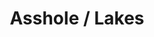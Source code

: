 ---
ee_id_thing: '4117'
site: '1'
type: '2'
inv_num: 2013-189
add_credit:
url: 2013-189-asshole-lakes
title: Asshole / Lakes
year: '2013'
display_year: '2013'
medium: 1920x1080 H.264/MPEG-4 Part 10 looped digital file (from ​lossless ​Quicktime
  Animation master), media player, 70” flatscreen, armature, various cables
dims: 79 x 36.5 x 11 inches
pitch:
ps:
live_url:
youtube:
https://github.com/coryarcangel/alu:
imgs: asshole-lakes-2013-189-install-Heart-01-database-SM.jpg
subheading:
download:
commission:
related: "[4174] [2014-095-hillary-lakes] 2014 095 Asshole 2 / Lakes"
layout: things-i-made
---